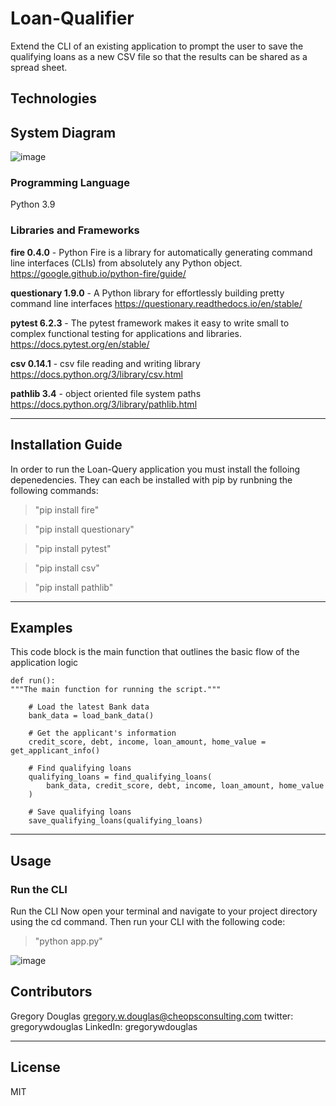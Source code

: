 # Loan-Qualifier

Extend the CLI of an existing application to prompt the user to save the qualifying loans as a new CSV file so that the results can be shared as a spread sheet.


## Technologies

## System Diagram

![image](https://user-images.githubusercontent.com/85652516/124553287-2eb35800-ddfa-11eb-940a-61f49befc2fb.png)


### Programming Language

Python 3.9

### Libraries and Frameworks

**fire 0.4.0** - Python Fire is a library for automatically generating command line interfaces (CLIs) from absolutely any Python object.
https://google.github.io/python-fire/guide/

**questionary 1.9.0** - A Python library for effortlessly building pretty command line interfaces
https://questionary.readthedocs.io/en/stable/

**pytest 6.2.3** - The pytest framework makes it easy to write small to complex functional testing for applications and libraries.
https://docs.pytest.org/en/stable/

**csv 0.14.1** - csv file reading and writing library  
https://docs.python.org/3/library/csv.html

**pathlib 3.4** - object oriented file system paths
https://docs.python.org/3/library/pathlib.html

---

## Installation Guide

In order to run the Loan-Query application you must install the folloing depenedencies. They can each be installed with pip by runbning the following commands:

> "pip install fire"

> "pip install questionary"

> "pip install pytest"

> "pip install csv"

> "pip install pathlib"

---

## Examples

This code block is the main function that outlines the basic flow of the application logic

```
def run():
"""The main function for running the script."""

    # Load the latest Bank data
    bank_data = load_bank_data()

    # Get the applicant's information
    credit_score, debt, income, loan_amount, home_value = get_applicant_info()

    # Find qualifying loans
    qualifying_loans = find_qualifying_loans(
        bank_data, credit_score, debt, income, loan_amount, home_value
    )

    # Save qualifying loans
    save_qualifying_loans(qualifying_loans)
```
---

## Usage

### Run the CLI

Run the CLI
Now open your terminal and navigate to your project directory using the cd command.
Then run your CLI with the following code:

> "python app.py"

![image](https://user-images.githubusercontent.com/85652516/124548206-02e0a400-ddf3-11eb-8916-003ab1fe8c06.png)


## Contributors

Gregory Douglas
gregory.w.douglas@cheopsconsulting.com
twitter: gregorywdouglas
LinkedIn: gregorywdouglas

---

## License

MIT
